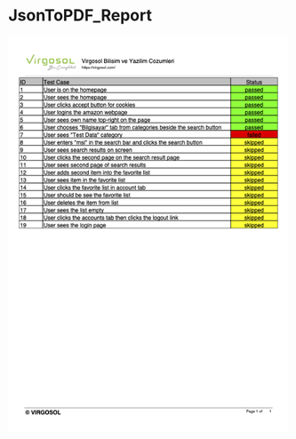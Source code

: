 # JsonToPDF_Report

![pdf image](https://github.com/YasinDeger48/JsonToPDF_Report/blob/master/Project_Report.png)
